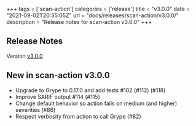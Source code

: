 +++
tags = ['scan-action']
categories = ['release']
title = "v3.0.0"
date = "2021-09-02T20:35:05Z"
url = "docs/releases/scan-action/v3.0.0/"
description = "Release notes for scan-action v3.0.0"
+++

## Release Notes

Version [v3.0.0](https://github.com/anchore/scan-action/releases/tag/v3.0.0)

## New in scan-action v3.0.0

- Upgrade to Grype to 0.17.0 and add tests #102 (#112) (#118)
- Improve SARIF output #114 (#115)
- Change default behavior so action fails on medium (and higher) severities (#86)
- Respect verbosity from action to call Grype (#82)
